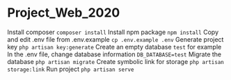 # Project_Web_2020
Install composer `composer install`
 Install npm package `npm install`
 Copy and edit .env file from .env.example `cp .env.example .env`
 Generate project key `php artisan key:generate`
 Create an empty database `test` for example
 In the .env file, change database information `DB_DATABASE=test`
 Migrate the database `php artisan migrate`
 Create symbolic link for storage `php artisan storage:link`
 Run project `php artisan serve`
